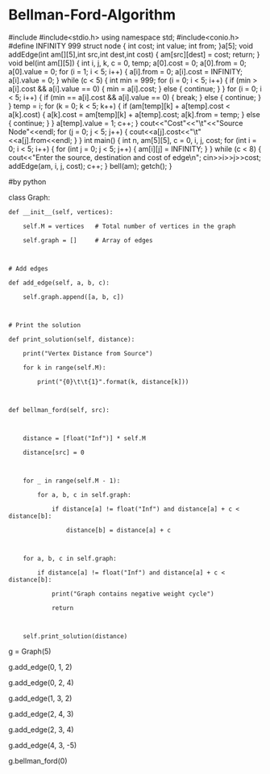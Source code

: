 # Bellman-Ford-Algorithm
#include<iostream>
#include<stdio.h>
using namespace std;
#include<conio.h>
#define INFINITY 999
struct node
{
    int cost;
    int value;
    int from;
}a[5];
void addEdge(int am[][5],int src,int dest,int cost)
{
     am[src][dest] = cost;
     return;
}
void bel(int am[][5])
{
    int i, j, k, c = 0, temp;
    a[0].cost = 0;
    a[0].from = 0;
    a[0].value = 0;
    for (i = 1; i < 5; i++)
    {
        a[i].from = 0;
        a[i].cost = INFINITY;
        a[i].value = 0;
    }
    while (c < 5)
    {
        int min = 999;
        for (i = 0; i < 5; i++)
        {
            if (min > a[i].cost && a[i].value == 0)
            {
                min = a[i].cost;
            }
            else
            {
                continue;
            }
        }
        for (i = 0; i < 5; i++)
        {
            if (min == a[i].cost && a[i].value == 0)
            {
                break;
            }
            else
            {
                continue;
            }
        }
        temp = i;
        for (k = 0; k < 5; k++)
        {
            if (am[temp][k] + a[temp].cost < a[k].cost)
            {
                a[k].cost = am[temp][k] + a[temp].cost;
                a[k].from = temp;
            }
            else
            {
                continue;
            }
        }
        a[temp].value = 1;
        c++;
    }
    cout<<"Cost"<<"\t"<<"Source Node"<<endl; 
    for (j = 0; j < 5; j++)
    {
        cout<<a[j].cost<<"\t"<<a[j].from<<endl;
    }
}
int main()
{
    int n, am[5][5], c = 0, i, j, cost;
    for (int i = 0; i < 5; i++)
    {
        for (int j = 0; j < 5; j++)
        {
            am[i][j] = INFINITY;
        }
    }
    while (c < 8)
    {
        cout<<"Enter the source, destination and cost of edge\n";
        cin>>i>>j>>cost;
        addEdge(am, i, j, cost);
        c++;
    }
    bell(am);
    getch();
}

#by python

class Graph:



    def __init__(self, vertices):

        self.M = vertices   # Total number of vertices in the graph

        self.graph = []     # Array of edges



    # Add edges

    def add_edge(self, a, b, c):

        self.graph.append([a, b, c])



    # Print the solution

    def print_solution(self, distance):

        print("Vertex Distance from Source")

        for k in range(self.M):

            print("{0}\t\t{1}".format(k, distance[k]))



    def bellman_ford(self, src):



        distance = [float("Inf")] * self.M

        distance[src] = 0



        for _ in range(self.M - 1):

            for a, b, c in self.graph:

                if distance[a] != float("Inf") and distance[a] + c < distance[b]:

                    distance[b] = distance[a] + c



        for a, b, c in self.graph:

            if distance[a] != float("Inf") and distance[a] + c < distance[b]:

                print("Graph contains negative weight cycle")

                return



        self.print_solution(distance)



g = Graph(5)

g.add_edge(0, 1, 2)

g.add_edge(0, 2, 4)

g.add_edge(1, 3, 2)

g.add_edge(2, 4, 3)

g.add_edge(2, 3, 4)

g.add_edge(4, 3, -5)



g.bellman_ford(0)
